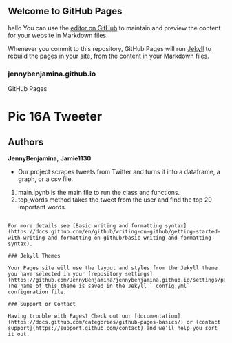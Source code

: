 ## Welcome to GitHub Pages
hello
You can use the [editor on GitHub](https://github.com/JennyBenjamina/jennybenjamina.github.io/edit/main/README.md) to maintain and preview the content for your website in Markdown files.

Whenever you commit to this repository, GitHub Pages will run [Jekyll](https://jekyllrb.com/) to rebuild the pages in your site, from the content in your Markdown files.

### jennybenjamina.github.io
GitHub Pages

# Pic 16A Tweeter
## Authors
**JennyBenjamina**,
**Jamie1130**

* Our project scrapes tweets from Twitter and turns it into a dataframe, a graph, or a csv file.

1. main.ipynb is the main file to run the class and functions.
2. top_words method takes the tweet from the user and find the top 20 important words.
```

For more details see [Basic writing and formatting syntax](https://docs.github.com/en/github/writing-on-github/getting-started-with-writing-and-formatting-on-github/basic-writing-and-formatting-syntax).

### Jekyll Themes

Your Pages site will use the layout and styles from the Jekyll theme you have selected in your [repository settings](https://github.com/JennyBenjamina/jennybenjamina.github.io/settings/pages). The name of this theme is saved in the Jekyll `_config.yml` configuration file.

### Support or Contact

Having trouble with Pages? Check out our [documentation](https://docs.github.com/categories/github-pages-basics/) or [contact support](https://support.github.com/contact) and we’ll help you sort it out.
